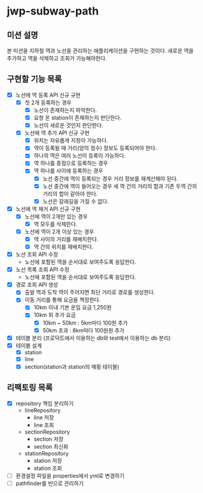 # jwp-subway-path

## 미션 설명
본 미션을 지하철 역과 노선을 관리하는 애플리케이션을 구현하는 것이다.
새로운 역을 추가하고 역을 삭제하고 조회가 가능해야한다.

## 구현할 기능 목록
- [x] 노선에 역 등록 API 신규 규현
  - [x] 첫 2개 등록하는 경우
    - [x] 노선이 존재하는지 파악한다.
    - [x] 요청 온 station이 존재하는지 판단한다.
    - [x] 노선이 새로운 것인지 판단한다.
  - [x] 노선에 역 추가 API 신규 구현
    - [x] 위치는 자유롭게 지정이 가능하다.
    - [x] 역이 등록될 때 거리(양의 정수) 정보도 등록되어야 한다.
    - [x] 하나의 역은 여러 노선이 등록이 가능하다.
    - [x] 역 하나를 종점으로 등록하는 경우
    - [x] 역 하나를 사이에 등록하는 경우
      - [x] 노선 중간에 역이 등록되는 경우 거리 정보를 재계산해야 된다.
      - [x] 노선 중간에 역이 들어오는 경우 세 역 간의 거리의 합과 기존 두역 간의 거리의 합이 같아야 한다.
      - [x] 노선은 갈래길을 가질 수 없다.
- [x] 노선에 역 제거 API 신규 구현
  - [x] 노선에 역이 2개만 있는 경우
    - [x] 역 모두를 삭제한다.
  - [x] 노선에 역이 2개 이상 있는 경우
    - [x] 역 사이의 거리를 재배치한다.
    - [x] 역 간의 위치를 재배치한다.
- [x] 노선 조회 API 수정
  - 노선에 포함된 역을 순서대로 보여주도록 응답한다.
- [x] 노선 목록 조회 API 수정
  - 노선에 포함된 역을 순서대로 보여주도록 응답한다.
- [x] 경로 조회 API 생성
  - [x] 출발 역과 도착 역이 주어지면 최단 거리로 경로를 생성한다.
  - [x] 이동 거리를 통해 요금을 책정한다.
    - [x] 10km 이내 기본 운임 요금 1,250원
    - [x] 10km 외 추가 요금
      - [x] 10km ~ 50km : 5km마다 100원 추가
      - [x] 50km 초과 : 8km마다 100원원 추가
- [x] 테이블 분리 (프로덕트에서 이용하는 db와 test에서 이용하는 db 분리)
- [x] 테이블 설계
  - [x] station
  - [x] line
  - [x] section(station과 station의 매핑 테이블)

## 리팩토링 목록
- [x] repository 책임 분리하기
  - lineRepository
    - line 저장
    - line 조회
  - sectionRepository
    - section 저장
    - section 최신화
  - stationRepository
    - station 저장
    - station 조회
- [ ] 환경설정 파일을 properties에서 yml로 변경하기
- [ ] pathfinder를 빈으로 관리하기